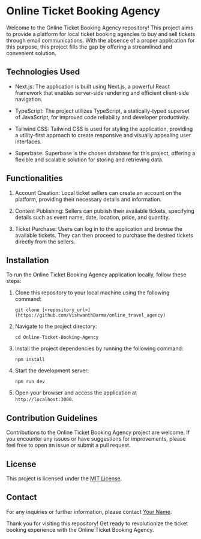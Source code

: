 # Online Ticket Booking Agency

Welcome to the Online Ticket Booking Agency repository! This project aims to provide a platform for local ticket booking agencies to buy and sell tickets through email communications. With the absence of a proper application for this purpose, this project fills the gap by offering a streamlined and convenient solution.

## Technologies Used

- Next.js: The application is built using Next.js, a powerful React framework that enables server-side rendering and efficient client-side navigation.

- TypeScript: The project utilizes TypeScript, a statically-typed superset of JavaScript, for improved code reliability and developer productivity.

- Tailwind CSS: Tailwind CSS is used for styling the application, providing a utility-first approach to create responsive and visually appealing user interfaces.

- Superbase: Superbase is the chosen database for this project, offering a flexible and scalable solution for storing and retrieving data.

## Functionalities

1. Account Creation: Local ticket sellers can create an account on the platform, providing their necessary details and information.

2. Content Publishing: Sellers can publish their available tickets, specifying details such as event name, date, location, price, and quantity.

3. Ticket Purchase: Users can log in to the application and browse the available tickets. They can then proceed to purchase the desired tickets directly from the sellers.

## Installation

To run the Online Ticket Booking Agency application locally, follow these steps:

1. Clone this repository to your local machine using the following command:

   ```
   git clone [<repository_url>](https://github.com/VishwanthBarma/online_travel_agency)
   ```

2. Navigate to the project directory:

   ```
   cd Online-Ticket-Booking-Agency
   ```

3. Install the project dependencies by running the following command:

   ```
   npm install
   ```

4. Start the development server:

   ```
   npm run dev
   ```

5. Open your browser and access the application at `http://localhost:3000`.

## Contribution Guidelines

Contributions to the Online Ticket Booking Agency project are welcome. If you encounter any issues or have suggestions for improvements, please feel free to open an issue or submit a pull request.

## License

This project is licensed under the [MIT License](LICENSE).

## Contact

For any inquiries or further information, please contact [Your Name](mailto:your-email@example.com).

Thank you for visiting this repository! Get ready to revolutionize the ticket booking experience with the Online Ticket Booking Agency.
